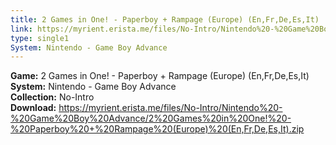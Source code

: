 ```yaml
---
title: 2 Games in One! - Paperboy + Rampage (Europe) (En,Fr,De,Es,It)
link: https://myrient.erista.me/files/No-Intro/Nintendo%20-%20Game%20Boy%20Advance/2%20Games%20in%20One!%20-%20Paperboy%20+%20Rampage%20(Europe)%20(En,Fr,De,Es,It).zip
type: single1
System: Nintendo - Game Boy Advance
---
```

<b>Game:</b> 2 Games in One! - Paperboy + Rampage (Europe) (En,Fr,De,Es,It)<br>
<b>System:</b> Nintendo - Game Boy Advance<br>
<b>Collection:</b> No-Intro<br>
<b>Download:</b> https://myrient.erista.me/files/No-Intro/Nintendo%20-%20Game%20Boy%20Advance/2%20Games%20in%20One!%20-%20Paperboy%20+%20Rampage%20(Europe)%20(En,Fr,De,Es,It).zip